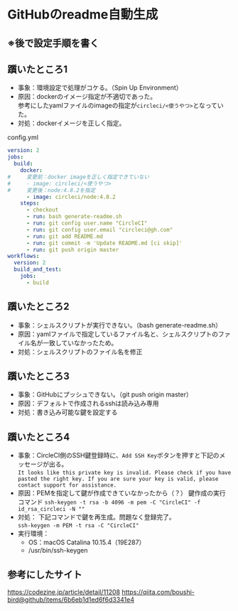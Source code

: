 # GitHubのreadme自動生成

## ※後で設定手順を書く

## 躓いたところ1

- 事象：環境設定で処理がコケる。（Spin Up Environment）
- 原因：dockerのイメージ指定が不適切であった。  
参考にしたyamlファイルのimageの指定が`circleci/<使うやつ>`となっていた。
- 対処：dockerイメージを正しく指定。

config.yml

```yml
version: 2
jobs:
  build:
    docker:
#     変更前：docker imageを正しく指定できていない
#     - image: circleci/<使うやつ>
#     変更後：node:4.8.2を指定
      - image: circleci/node:4.8.2
    steps:
      - checkout
      - run: bash generate-readme.sh
      - run: git config user.name "CircleCI"
      - run: git config user.email "circleci@gh.com"
      - run: git add README.md
      - run: git commit -m 'Update README.md [ci skip]'
      - run: git push origin master
workflows:
  version: 2
  build_and_test:
    jobs:
      - build
```

## 躓いたところ2

- 事象：シェルスクリプトが実行できない。（bash generate-readme.sh）
- 原因：yamlファイルで指定しているファイル名と、シェルスクリプトのファイル名が一致していなかったため。
- 対処：シェルスクリプトのファイル名を修正

## 躓いたところ3

- 事象：GitHubにプッシュできない。（git push origin master）
- 原因：デフォルトで作成されるsshは読み込み専用
- 対処：書き込み可能な鍵を設定する

## 躓いたところ4

- 事象：CircleCI側のSSH鍵登録時に、`Add SSH Key`ボタンを押すと下記のメッセージが出る。  
`It looks like this private key is invalid. Please check if you have pasted the right key. If you are sure your key is valid, please contact support for assistance.`  
- 原因：PEMを指定して鍵が作成できていなかったから（？）
鍵作成の実行コマンド
`ssh-keygen -t rsa -b 4096 -m pem -C "CircleCI" -f id_rsa_circleci -N ""`
- 対処：
下記コマンドで鍵を再生成。問題なく登録完了。  
`ssh-keygen -m PEM -t rsa -C "CircleCI"`  
- 実行環境：
  - OS：macOS Catalina 10.15.4（19E287）
  - /usr/bin/ssh-keygen

## 参考にしたサイト

<https://codezine.jp/article/detail/11208>
<https://qiita.com/boushi-bird@github/items/6b6eb1d1ed6f6d3341e4>
